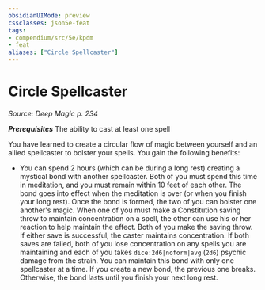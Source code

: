 ```yaml
---
obsidianUIMode: preview
cssclasses: json5e-feat
tags:
- compendium/src/5e/kpdm
- feat
aliases: ["Circle Spellcaster"]
---
```

# Circle Spellcaster
*Source: Deep Magic p. 234*  

***Prerequisites*** The ability to cast at least one spell

You have learned to create a circular flow of magic between yourself and an allied spellcaster to bolster your spells. You gain the following benefits:

- You can spend 2 hours (which can be during a long rest) creating a mystical bond with another spellcaster. Both of you must spend this time in meditation, and you must remain within 10 feet of each other. The bond goes into effect when the meditation is over (or when you finish your long rest). Once the bond is formed, the two of you can bolster one another's magic. When one of you must make a Constitution saving throw to maintain concentration on a spell, the other can use his or her reaction to help maintain the effect. Both of you make the saving throw. If either save is successful, the caster maintains concentration. If both saves are failed, both of you lose concentration on any spells you are maintaining and each of you takes `dice:2d6|noform|avg` (`2d6`) psychic damage from the strain. You can maintain this bond with only one spellcaster at a time. If you create a new bond, the previous one breaks. Otherwise, the bond lasts until you finish your next long rest.